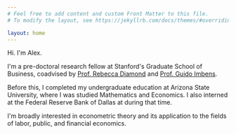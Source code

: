 ```yaml
---
# Feel free to add content and custom Front Matter to this file.
# To modify the layout, see https://jekyllrb.com/docs/themes/#overriding-theme-defaults

layout: home
---
```


Hi. I'm Alex.

I'm a pre-doctoral research fellow at Stanford's Graduate School of Business, coadvised by 
[Prof. Rebecca Diamond]() and
[Prof. Guido Imbens](). 

Before this, I completed my undergraduate education at Arizona State University, where I
was studied Mathematics and Economics. I also interned at the Federal Reserve Bank of Dallas
at during that time.

I'm broadly interested in econometric theory and its application to
the fields of labor, public, and financial economics.


